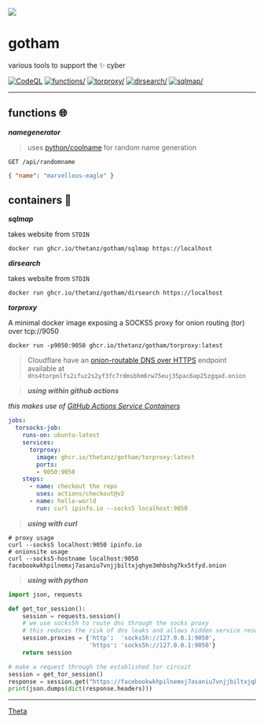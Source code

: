 ![](https://avatars0.githubusercontent.com/u/2897191?s=70&v=4)

# gotham

various tools to support the ✨ cyber

[![CodeQL](https://github.com/thetanz/gotham/actions/workflows/codeql-analysis.yml/badge.svg)](https://github.com/thetanz/gotham/actions/workflows/codeql-analysis.yml)
[![functions/](https://github.com/thetanz/gotham/actions/workflows/fn-ae-coretools-dev.yml/badge.svg)](https://github.com/thetanz/gotham/actions/workflows/fn-ae-coretools-dev.yml)
[![torproxy/](https://github.com/thetanz/gotham/actions/workflows/release-to-ghcr.yml/badge.svg)](https://github.com/thetanz/gotham/actions/workflows/release-to-ghcr.yml) [![dirsearch/](https://github.com/thetanz/gotham/actions/workflows/dirsearch-ghcr.yml/badge.svg)](https://github.com/thetanz/gotham/actions/workflows/dirsearch-ghcr.yml) [![sqlmap/](https://github.com/thetanz/gotham/actions/workflows/sqlmap-ghcr.yml/badge.svg)](https://github.com/thetanz/gotham/actions/workflows/sqlmap-ghcr.yml)

---

## functions 🌐

***namegenerator***

> uses [python/coolname](https://pypi.org/project/coolname) for random name generation

`GET /api/randomname`

```json
{ "name": "marvellous-eagle" }
```

## containers  🐳

***sqlmap***

takes website from `STDIN`

    docker run ghcr.io/thetanz/gotham/sqlmap https://localhost

***dirsearch***

takes website from `STDIN`

    docker run ghcr.io/thetanz/gotham/dirsearch https://localhost

***torproxy***

A minimal docker image exposing a SOCKS5 proxy for onion routing (tor) over tcp://9050

    docker run -p9050:9050 ghcr.io/thetanz/gotham/torproxy:latest

> Cloudflare have an [onion-routable DNS over HTTPS](https://developers.cloudflare.com/1.1.1.1/fun-stuff/dns-over-tor) endpoint available at `dns4torpnlfs2ifuz2s2yf3fc7rdmsbhm6rw75euj35pac6ap25zgqad.onion`

> ***using within github actions***

_this makes use of [GitHub Actions Service Containers](https://docs.github.com/en/actions/guides/about-service-containers)_

```yaml
jobs:
  torsocks-job:
    runs-on: ubuntu-latest
    services:
      torproxy:
        image: ghcr.io/thetanz/gotham/torproxy:latest
        ports:
        - 9050:9050
    steps:
      - name: checkout the repo
        uses: actions/checkout@v2
      - name: hello-world
        run: curl ipinfo.io --socks5 localhost:9050
```

> ***using with curl***

```shell
# proxy usage
curl --socks5 localhost:9050 ipinfo.io 
# onionsite usage
curl --socks5-hostname localhost:9050 facebookwkhpilnemxj7asaniu7vnjjbiltxjqhye3mhbshg7kx5tfyd.onion
```

> ***using with python***

```python
import json, requests

def get_tor_session():
    session = requests.session()
    # we use socks5h to route dns through the socks proxy
    # this reduces the risk of dns leaks and allows hidden service resolutions
    session.proxies = {'http':  'socks5h://127.0.0.1:9050',
                       'https': 'socks5h://127.0.0.1:9050'}
    return session

# make a request through the established tor circuit
session = get_tor_session()
response = session.get("https://facebookwkhpilnemxj7asaniu7vnjjbiltxjqhye3mhbshg7kx5tfyd.onion")
print(json.dumps(dict(response.headers)))
```

---

[Theta](https://theta.co.nz)
